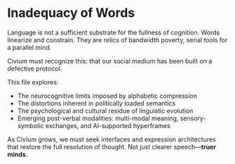 # Inadequacy of Words

Language is not a sufficient substrate for the fullness of cognition. Words linearize and constrain. They are relics of bandwidth poverty, serial tools for a parallel mind.

Civium must recognize this: that our social medium has been built on a defective protocol.

This file explores:
- The neurocognitive limits imposed by alphabetic compression
- The distortions inherent in politically loaded semantics
- The psychological and cultural residue of linguistic evolution
- Emerging post-verbal modalities: multi-modal meaning, sensory-symbolic exchanges, and AI-supported hyperframes

As Civium grows, we must seek interfaces and expression architectures that restore the full resolution of thought. Not just clearer speech—**truer minds**.
